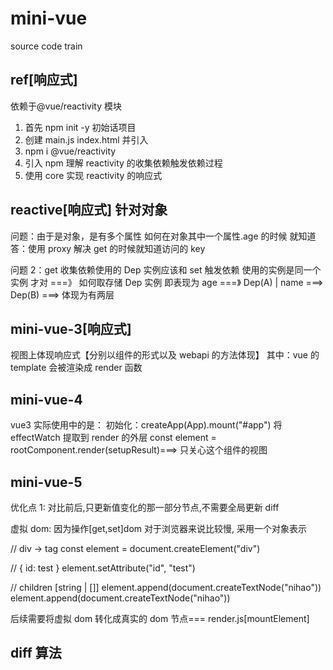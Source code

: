 # mini-vue

source code train

## ref[响应式]

依赖于@vue/reactivity 模块

1. 首先 npm init -y 初始话项目
2. 创建 main.js index.html 并引入
3. npm i @vue/reactivity
4. 引入 npm 理解 reactivity 的收集依赖触发依赖过程
5. 使用 core 实现 reactivity 的响应式

## reactive[响应式] 针对对象

问题：由于是对象，是有多个属性 如何在对象其中一个属性.age 的时候 就知道
答：使用 proxy 解决 get 的时候就知道访问的 key

问题 2：get 收集依赖使用的 Dep 实例应该和 set 触发依赖 使用的实例是同一个实例 才对 ===》 如何取存储 Dep 实例
即表现为 age ===》 Dep(A) | name ===> Dep(B) ===> 体现为有两层

## mini-vue-3[响应式]

视图上体现响应式【分别以组件的形式以及 webapi 的方法体现】
其中：vue 的 template 会被渲染成 render 函数

## mini-vue-4

vue3 实际使用中的是：
初始化：createApp(App).mount("#app")
将 effectWatch 提取到 render 的外层
const element = rootComponent.render(setupResult)===> 只关心这个组件的视图

## mini-vue-5

优化点 1: 对比前后,只更新值变化的那一部分节点,不需要全局更新 diff

虚拟 dom: 因为操作[get,set]dom 对于浏览器来说比较慢, 采用一个对象表示

// div -> tag
const element = document.createElement("div")

// { id: test }
element.setAttribute("id", "test")

// children [string | []]
element.append(document.createTextNode("nihao"))
element.append(document.createTextNode("nihao"))

后续需要将虚拟 dom 转化成真实的 dom 节点=== render.js[mountElement]

## diff 算法

